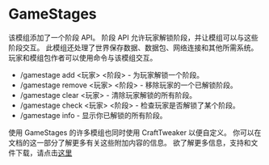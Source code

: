 # GameStages

该模组添加了一个阶段 API。 阶段 API 允许玩家解锁阶段，并让模组可以与这些阶段交互。 此模组还处理了世界保存数据、数据包、网络连接和其他所需系统。 玩家和模组包作者可以使用命令与该模组交互。

- /gamestage add <玩家> <阶段> - 为玩家解锁一个阶段。
- /gamestage remove <玩家> <阶段> - 移除玩家的一个已解锁阶段。
- /gamestage clear <玩家> - 清除玩家解锁的所有阶段。
- /gamestage check <玩家> <阶段> - 检查玩家是否解锁了某个阶段。
- /gamestage info - 显示你已解锁的所有阶段。

使用 GameStages 的许多模组也同时使用 CraftTweaker 以便自定义。 你可以在文档的这一部分了解更多有关这些附加内容的信息。 欲了解更多信息，支持和文件下载，请点击[这里](https://minecraft.curseforge.com/projects/game-stages) 
